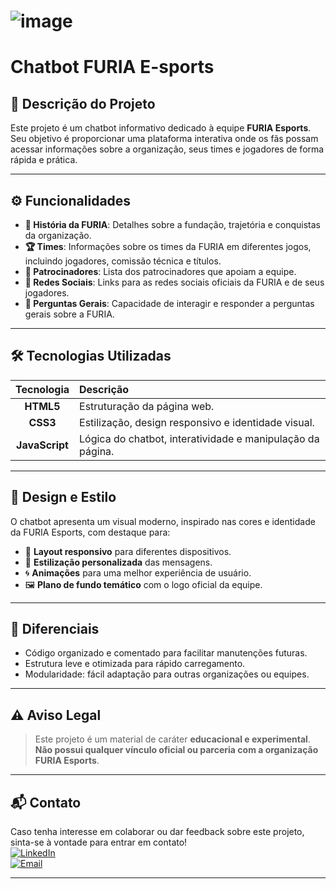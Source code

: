 # ![image](https://static.valorantzone.gg/news/2021/04/03171153/FURIA1.png)

# Chatbot FURIA E-sports

## 📜 Descrição do Projeto
Este projeto é um chatbot informativo dedicado à equipe **FURIA Esports**.  
Seu objetivo é proporcionar uma plataforma interativa onde os fãs possam acessar informações sobre a organização, seus times e jogadores de forma rápida e prática.

---

## ⚙️ Funcionalidades

- **📖 História da FURIA**: Detalhes sobre a fundação, trajetória e conquistas da organização.
- **🏆 Times**: Informações sobre os times da FURIA em diferentes jogos, incluindo jogadores, comissão técnica e títulos.
- **🤝 Patrocinadores**: Lista dos patrocinadores que apoiam a equipe.
- **🔗 Redes Sociais**: Links para as redes sociais oficiais da FURIA e de seus jogadores.
- **💬 Perguntas Gerais**: Capacidade de interagir e responder a perguntas gerais sobre a FURIA.

---

## 🛠️ Tecnologias Utilizadas

| Tecnologia | Descrição |
| :--------: | :------- |
| **HTML5** | Estruturação da página web. |
| **CSS3** | Estilização, design responsivo e identidade visual. |
| **JavaScript** | Lógica do chatbot, interatividade e manipulação da página. |

---

## 🎨 Design e Estilo

O chatbot apresenta um visual moderno, inspirado nas cores e identidade da FURIA Esports, com destaque para:

- 📱 **Layout responsivo** para diferentes dispositivos.
- 🎨 **Estilização personalizada** das mensagens.
- 🌀 **Animações** para uma melhor experiência de usuário.
- 🖼️ **Plano de fundo temático** com o logo oficial da equipe.

---

## 🚀 Diferenciais

- Código organizado e comentado para facilitar manutenções futuras.
- Estrutura leve e otimizada para rápido carregamento.
- Modularidade: fácil adaptação para outras organizações ou equipes.

---

## ⚠️ Aviso Legal

> Este projeto é um material de caráter **educacional e experimental**.  
> **Não possui qualquer vínculo oficial ou parceria com a organização FURIA Esports**.

---

## 📬 Contato

Caso tenha interesse em colaborar ou dar feedback sobre este projeto, sinta-se à vontade para entrar em contato!  
[![LinkedIn](https://img.shields.io/badge/LinkedIn-Perfil-blue)](https://www.linkedin.com/in/rafael-leonardo-820b4328a)  
[![Email](https://img.shields.io/badge/Email-Envie%20um%20e-mail-red)](mailto:rafael.larissinha@gmail.com)

---
